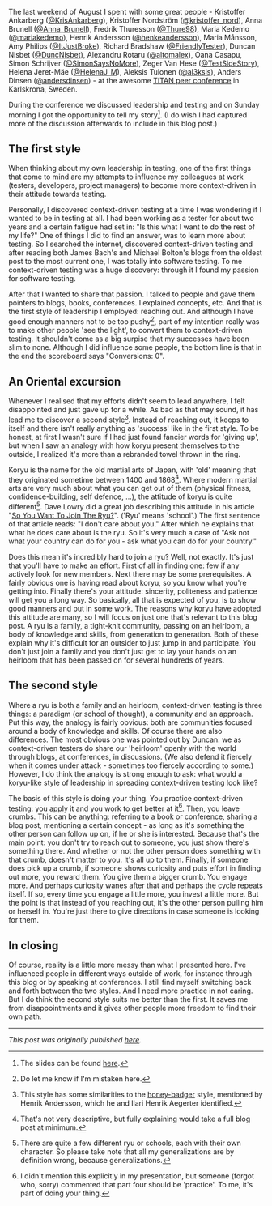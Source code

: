 <!--
.. title: Two styles of leadership in spreading context-driven testing (TITANconf)
.. slug: two-styles-of-leadership-in-spreading-context-driven-testing-titanconf
.. date: 2015-09-06 19:56:54 UTC+02:00
.. tags: context-driven testing, peer conferences, leadership
.. category: leadership
.. link: 
.. description:
.. type: text
-->

The last weekend of August I spent with some great people - Kristoffer Ankarberg ([@KrisAnkarberg](https://twitter.com/KrisAnkarberg)), Kristoffer Nordström ([@kristoffer_nord](https://twitter.com/kristoffer_nord)), Anna Brunell ([@Anna_Brunell](https://twitter.com/Anna_Brunell)), Fredrik Thuresson ([@Thure98](https://twitter.com/Thure98)), Maria Kedemo ([@mariakedemo](https://twitter.com/mariakedemo)), Henrik Andersson ([@henkeandersson](https://twitter.com/henkeandersson)), Maria Månsson, Amy Philips ([@ItJustBroke](https://twitter.com/ItJustBroke)), Richard Bradshaw ([@FriendlyTester](https://twitter.com/FriendlyTester)), Duncan Nisbet ([@DuncNisbet](https://twitter.com/DuncNisbet)), Alexandru Rotaru ([@altomalex](https://twitter.com/altomalex)), Oana Casapu, Simon Schrijver ([@SimonSaysNoMore](https://twitter.com/SimonSaysNoMore)), Zeger Van Hese ([@TestSideStory](https://twitter.com/TestSideStory)), Helena Jeret-Mäe ([@HelenaJ_M](https://twitter.com/HelenaJ_M)), Aleksis Tulonen ([@al3ksis](https://twitter.com/al3ksis)), Anders Dinsen ([@andersdinsen](https://twitter.com/andersdinsen)) - at the awesome [TITAN peer conference](http://www.karlskronatestgathering.se/titan.html) in Karlskrona, Sweden.

During the conference we discussed leadership and testing and on Sunday morning I got the opportunity to tell my story[^1]. (I do wish I had captured more of the discussion afterwards to include in this blog post.)

## The first style
When thinking about my own leadership in testing, one of the first things that come to mind are my attempts to influence my colleagues at work (testers, developers, project managers) to become more context-driven in their attitude towards testing.

<!-- TEASER_END -->

Personally, I discovered context-driven testing at a time I was wondering if I wanted to be in testing at all. I had been working as a tester for about two years and a certain fatigue had set in: "Is this what I want to do the rest of my life?" One of things I did to find an answer, was to learn more about testing. So I searched the internet, discovered context-driven testing and after reading both James Bach's and Michael Bolton's blogs from the oldest post to the most current one, I was totally into software testing. To me context-driven testing was a huge discovery: through it I found my passion for software testing.

After that I wanted to share that passion. I talked to people and gave them pointers to blogs, books, conferences. I explained concepts, etc. And that is the first style of leadership I employed: reaching out. And although I have good enough manners not to be too pushy[^2], part of my intention really was to make other people 'see the light', to convert them to context-driven testing. It shouldn't come as a big surpise that my successes have been slim to none. Although I did influence some people, the bottom line is that in the end the scoreboard says "Conversions: 0".

## An Oriental excursion
Whenever I realised that my efforts didn't seem to lead anywhere, I felt disappointed and just gave up for a while. As bad as that may sound, it has lead me to discover a second style[^3]. Instead of reaching out, it keeps to itself and there isn't really anything as 'success' like in the first style. To be honest, at first I wasn't sure if I had just found fancier words for 'giving up', but when I saw an analogy with how koryu present themselves to the outside, I realized it's more than a rebranded towel thrown in the ring.

Koryu is the name for the old martial arts of Japan, with 'old' meaning that they originated sometime between 1400 and 1868[^4]. Where modern martial arts are very much about what you can get out of them (physical fitness, confidence-building, self defence, ...), the attitude of koryu is quite different[^5]. Dave Lowry did a great job describing this attitude in his article "[So You Want To Join The Ryu?](http://shutokukan.org/join_the_ryu.html)". ('Ryu' means 'school'.) The first sentence of that article reads: "I don't care about you." After which he explains that what he does care about is the ryu. So it's very much a case of "Ask not what your country can do for you - ask what you can do for your country."

Does this mean it's incredibly hard to join a ryu? Well, not exactly. It's just that you'll have to make an effort. First of all in finding one: few if any actively look for new members. Next there may be some prerequisites. A fairly obvious one is having read about koryu, so you know what you're getting into. Finally there's your attitude: sincerity, politeness and patience will get you a long way. So basically, all that is expected of you, is to show good manners and put in some work.
The reasons why koryu have adopted this attitude are many, so I will focus on just one that's relevant to this blog post. A ryu is a family, a tight-knit community, passing on an heirloom, a body of knowledge and skills, from generation to generation. Both of these explain why it's difficult for an outsider to just jump in and participate. You don't just join a family and you don't just get to lay your hands on an heirloom that has been passed on for several hundreds of years.

## The second style
Where a ryu is both a family and an heirloom, context-driven testing is three things: a paradigm (or school of thought), a community and an approach. Put this way, the analogy is fairly obvious: both are communities focused around a body of knowledge and skills. Of course there are also differences. The most obvious one was pointed out by Duncan: we as context-driven testers do share our 'heirloom' openly with the world through blogs, at conferences, in discussions. (We also defend it fiercely when it comes under attack - sometimes too fiercely according to some.) However, I do think the analogy is strong enough to ask: what would a koryu-like style of leadership in spreading context-driven testing look like?

The basis of this style is doing your thing. You practice context-driven testing: you apply it and you work to get better at it[^6].
Then, you leave crumbs. This can be anything: referring to a book or conference, sharing a blog post, mentioning a certain concept - as long as it's something the other person can follow up on, if he or she is interested. Because that's the main point: you don't try to reach out to someone, you just show there's something there. And whether or not the other person does something with that crumb, doesn't matter to you. It's all up to them.
Finally, if someone does pick up a crumb, if someone shows curiosity and puts effort in finding out more, you reward them. You give them a bigger crumb. You engage more. And perhaps curiosity wanes after that and perhaps the cycle repeats itself. If so, every time you engage a little more, you invest a little more. But the point is that instead of you reaching out, it's the other person pulling him or herself in. You're just there to give directions in case someone is looking for them.

## In closing
Of course, reality is a little more messy than what I presented here. I've influenced people in different ways outside of work, for instance through this blog or by speaking at conferences. I still find myself switching back and forth between the two styles. And I need more practice in not caring. But I do think the second style suits me better than the first. It saves me from disappointments and it gives other people more freedom to find their own path.

---

*This post was originally published [here](https://testingcurve.wordpress.com/2015/09/06/two-styles-of-leadership-in-spreading-context-driven-testing-titanconf/).*

[^1]: The slides can be found [here](https://j19sch.github.io/slides/TITAN_leadership_koryu.html#/).

[^2]: Do let me know if I'm mistaken here.

[^3]: This style has some similarities to the [honey-badger](https://www.youtube.com/watch?v=4r7wHMg5Yjg) style, mentioned by Henrik Andersson, which he and Ilari Henrik Aegerter identified.

[^4]: That's not very descriptive, but fully explaining would take a full blog post at minimum.

[^5]: There are quite a few different ryu or schools, each with their own character. So please take note that all my generalizations are by definition wrong, because generalizations.

[^6]: I didn't mention this explicitly in my presentation, but someone (forgot who, sorry) commented that part four should be 'practice'. To me, it's part of doing your thing.